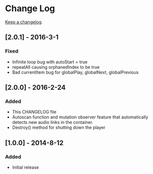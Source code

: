 # Change Log
[Keep a changelog](http://keepachangelog.com/).

## [2.0.1] - 2016-3-1
### Fixed
- Infinite loop bug with autoStart = true
- repeatAll causing orphanedIndex to be true
- Bad currentItem bug for globalPlay, globalNext, globalPrevious

## [2.0.0] - 2016-2-24
### Added
- This CHANGELOG file
- Autoscan function and mutation observer feature that automatically detects new audio links in the container.
- Destroy() method for shutting down the player

## [1.0.0] - 2014-8-12
### Added
- Initial release

